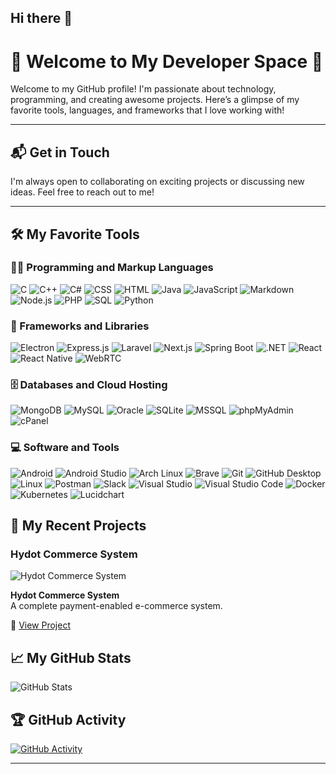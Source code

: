 ## Hi there 👋

# 🌟 Welcome to My Developer Space 🌟

Welcome to my GitHub profile! I'm passionate about technology, programming, and creating awesome projects. Here’s a glimpse of my favorite tools, languages, and frameworks that I love working with!

---

## 📬 Get in Touch

I'm always open to collaborating on exciting projects or discussing new ideas. Feel free to reach out to me!

---

## 🛠️ My Favorite Tools

### 👨‍💻 Programming and Markup Languages
<p>
  <img src="https://img.shields.io/badge/C-A8B9CC?style=for-the-badge&logo=c&logoColor=white" alt="C" />
  <img src="https://img.shields.io/badge/C++-00599C?style=for-the-badge&logo=c%2B%2B&logoColor=white" alt="C++" />
  <img src="https://img.shields.io/badge/C%23-239120?style=for-the-badge&logo=c-sharp&logoColor=white" alt="C#" />
  <img src="https://img.shields.io/badge/CSS-1572B6?style=for-the-badge&logo=css3&logoColor=white" alt="CSS" />
  <img src="https://img.shields.io/badge/HTML-E34F26?style=for-the-badge&logo=html5&logoColor=white" alt="HTML" />
  <img src="https://img.shields.io/badge/Java-007396?style=for-the-badge&logo=java&logoColor=white" alt="Java" />
  <img src="https://img.shields.io/badge/JavaScript-F7DF1E?style=for-the-badge&logo=javascript&logoColor=black" alt="JavaScript" />
  <img src="https://img.shields.io/badge/Markdown-000000?style=for-the-badge&logo=markdown&logoColor=white" alt="Markdown" />
  <img src="https://img.shields.io/badge/Node.js-339933?style=for-the-badge&logo=node-dot-js&logoColor=white" alt="Node.js" />
  <img src="https://img.shields.io/badge/PHP-777BB4?style=for-the-badge&logo=php&logoColor=white" alt="PHP" />
  <img src="https://img.shields.io/badge/SQL-4479A1?style=for-the-badge&logo=sqlite&logoColor=white" alt="SQL" />
  <img src="https://img.shields.io/badge/Python-306998?style=for-the-badge&logo=python&logoColor=white" alt="Python" />
</p>


### 🧰 Frameworks and Libraries
<p>
  <img src="https://img.shields.io/badge/Electron-2C2E3B?style=for-the-badge&logo=electron&logoColor=white" alt="Electron" />
  <img src="https://img.shields.io/badge/Express.js-000000?style=for-the-badge&logo=express&logoColor=white" alt="Express.js" />
  <img src="https://img.shields.io/badge/Laravel-FF2D20?style=for-the-badge&logo=laravel&logoColor=white" alt="Laravel" />
  <img src="https://img.shields.io/badge/Next.js-000000?style=for-the-badge&logo=nextdotjs&logoColor=white" alt="Next.js" />
  <img src="https://img.shields.io/badge/Spring%20Boot-6DB33F?style=for-the-badge&logo=spring-boot&logoColor=white" alt="Spring Boot" />
  <img src="https://img.shields.io/badge/.NET-512BD4?style=for-the-badge&logo=dotnet&logoColor=white" alt=".NET" />
  <img src="https://img.shields.io/badge/React-61DAFB?style=for-the-badge&logo=react&logoColor=black" alt="React" />
  <img src="https://img.shields.io/badge/React%20Native-61DAFB?style=for-the-badge&logo=react&logoColor=white" alt="React Native" />
  <img src="https://img.shields.io/badge/WebRTC-4A7B8C?style=for-the-badge&logo=webrtc&logoColor=white" alt="WebRTC" />
</p>


### 🗄️ Databases and Cloud Hosting
<p>
  <img src="https://img.shields.io/badge/MongoDB-47A248?style=for-the-badge&logo=mongodb&logoColor=white" alt="MongoDB" />
  <img src="https://img.shields.io/badge/MySQL-4479A1?style=for-the-badge&logo=mysql&logoColor=white" alt="MySQL" />
  <img src="https://img.shields.io/badge/Oracle-F80000?style=for-the-badge&logo=oracle&logoColor=white" alt="Oracle" />
  <img src="https://img.shields.io/badge/SQLite-003B57?style=for-the-badge&logo=sqlite&logoColor=white" alt="SQLite" />
  <img src="https://img.shields.io/badge/MSSQL-CC2927?style=for-the-badge&logo=microsoft-sql-server&logoColor=white" alt="MSSQL" />
  <img src="https://img.shields.io/badge/phpMyAdmin-6C78C8?style=for-the-badge&logo=phpmyadmin&logoColor=white" alt="phpMyAdmin" />
  <img src="https://img.shields.io/badge/cPanel-43A7A1?style=for-the-badge&logo=cpanel&logoColor=white" alt="cPanel" />
</p>

### 💻 Software and Tools
<p>
  <img src="https://img.shields.io/badge/Android-3DDC84?style=for-the-badge&logo=android&logoColor=white" alt="Android" />
  <img src="https://img.shields.io/badge/Android%20Studio-3DDC84?style=for-the-badge&logo=android-studio&logoColor=white" alt="Android Studio" />
  <img src="https://img.shields.io/badge/Arch%20Linux-1793D1?style=for-the-badge&logo=arch-linux&logoColor=white" alt="Arch Linux" />
  <img src="https://img.shields.io/badge/Brave-FB542B?style=for-the-badge&logo=brave&logoColor=white" alt="Brave" />
  <img src="https://img.shields.io/badge/Git-F05032?style=for-the-badge&logo=git&logoColor=white" alt="Git" />
  <img src="https://img.shields.io/badge/GitHub%20Desktop-181717?style=for-the-badge&logo=github&logoColor=white" alt="GitHub Desktop" />
  <img src="https://img.shields.io/badge/Linux-FCC624?style=for-the-badge&logo=linux&logoColor=black" alt="Linux" />
  <img src="https://img.shields.io/badge/Postman-FF6C37?style=for-the-badge&logo=postman&logoColor=white" alt="Postman" />
  <img src="https://img.shields.io/badge/Slack-4A154B?style=for-the-badge&logo=slack&logoColor=white" alt="Slack" />
  <img src="https://img.shields.io/badge/Visual%20Studio-5C2D91?style=for-the-badge&logo=visual-studio&logoColor=white" alt="Visual Studio" />
  <img src="https://img.shields.io/badge/Visual%20Studio%20Code-007ACC?style=for-the-badge&logo=visual-studio-code&logoColor=white" alt="Visual Studio Code" />
  <img src="https://img.shields.io/badge/Docker-2496ED?style=for-the-badge&logo=docker&logoColor=white" alt="Docker" />
  <img src="https://img.shields.io/badge/Kubernetes-326CE5?style=for-the-badge&logo=kubernetes&logoColor=white" alt="Kubernetes" />
  <img src="https://img.shields.io/badge/Lucidchart-FFB800?style=for-the-badge&logo=lucidchart&logoColor=white" alt="Lucidchart" />
</p>

## 🚀 My Recent Projects

### Hydot Commerce System

![Hydot Commerce System](https://mainapi.hydottech.com/storage/SN3giQXsccOwGy5RbmFleXcrzpdYjNGgZ5ZwVVMi.png)

**Hydot Commerce System**  
A complete payment-enabled e-commerce system.

🔗 [View Project](https://web.commerce.hydottech.com/)




## 📈 My GitHub Stats

![GitHub Stats](https://github-readme-stats.vercel.app/api?username=Solomon-Danso&show_icons=true&theme=radical)

## 🏆 GitHub Activity

[![GitHub Activity](https://activity-graph.herokuapp.com/graph?username=Solomon-Danso&theme=react-dark)](https://github.com/solomondanso2023)

---






